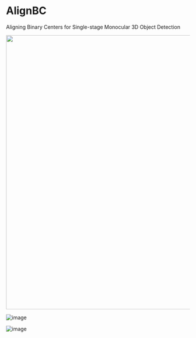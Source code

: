 # AlignBC
 Aligning Binary Centers for Single-stage Monocular 3D Object Detection
 
<img align="center" src="abc_imgs/gif/move_short.gif" width="750">

![image](https://github.com/fyancy/AlignBC/blob/main/abc_imgs/gif/move_short.gif)

![image](https://github.com/fyancy/AlignBC/blob/main/abc_imgs/gif/move_long.gif)
